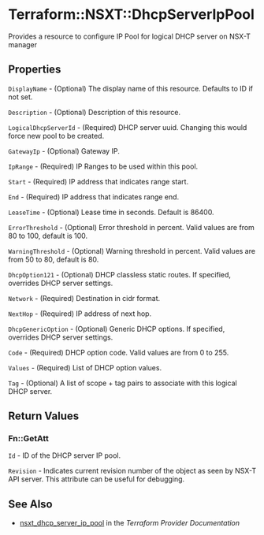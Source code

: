 # Terraform::NSXT::DhcpServerIpPool

Provides a resource to configure IP Pool for logical DHCP server on NSX-T manager

## Properties

`DisplayName` - (Optional) The display name of this resource. Defaults to ID if not set.

`Description` - (Optional) Description of this resource.

`LogicalDhcpServerId` - (Required) DHCP server uuid. Changing this would force new pool to be created.

`GatewayIp` - (Optional) Gateway IP.

`IpRange` - (Required) IP Ranges to be used within this pool.

`Start` - (Required) IP address that indicates range start.

`End` - (Required) IP address that indicates range end.

`LeaseTime` - (Optional) Lease time in seconds. Default is 86400.

`ErrorThreshold` - (Optional) Error threshold in percent. Valid values are from 80 to 100, default is 100.

`WarningThreshold` - (Optional) Warning threshold in percent. Valid values are from 50 to 80, default is 80.

`DhcpOption121` - (Optional) DHCP classless static routes. If specified, overrides DHCP server settings.

`Network` - (Required) Destination in cidr format.

`NextHop` - (Required) IP address of next hop.

`DhcpGenericOption` - (Optional) Generic DHCP options. If specified, overrides DHCP server settings.

`Code` - (Required) DHCP option code. Valid values are from 0 to 255.

`Values` - (Required) List of DHCP option values.

`Tag` - (Optional) A list of scope + tag pairs to associate with this logical DHCP server.


## Return Values

### Fn::GetAtt

`Id` - ID of the DHCP server IP pool.

`Revision` - Indicates current revision number of the object as seen by NSX-T API server. This attribute can be useful for debugging.

## See Also

* [nsxt_dhcp_server_ip_pool](https://www.terraform.io/docs/providers/nsxt/r/dhcp_server_ip_pool.html) in the _Terraform Provider Documentation_